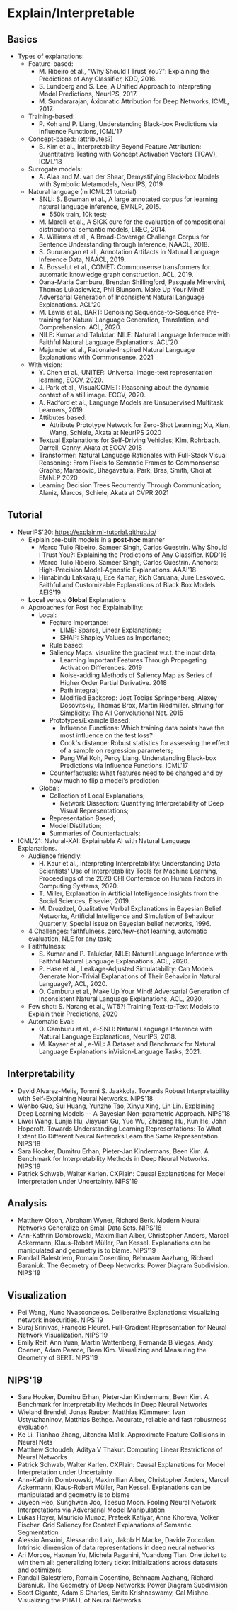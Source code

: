 # Explain/Interpretable

## Basics
- Types of explanations:
	- Feature-based:
		- M. Ribeiro et al., "Why Should I Trust You?": Explaining the Predictions of Any Classifier, KDD, 2016.
		- S. Lundberg and S. Lee, A Unified Approach to Interpreting Model Predictions, NeurIPS, 2017.
		- M. Sundararajan, Axiomatic Attribution for Deep Networks, ICML, 2017.
	- Training-based:
		- P. Koh and P. Liang, Understanding Black-box Predictions via Influence Functions, ICML'17
	- Concept-based: (attributes?)
		- B. Kim et al., Interpretability Beyond Feature Attribution: Quantitative Testing with Concept Activation Vectors (TCAV), ICML'18
	- Surrogate models:
		- A. Alaa and M. van der Shaar, Demystifying Black-box Models with Symbolic Metamodels, NeurIPS, 2019
	- Natural language (In ICML'21 tutorial)
		- SNLI: S. Bowman et al., A large annotated corpus for learning natural language inference, EMNLP, 2015.
			- 550k train, 10k test;
		- M. Marelli et al., A SICK cure for the evaluation of compositional distributional semantic models, LREC, 2014.
		- A. Williams et al., A Broad-Coverage Challenge Corpus for Sentence Understanding through Inference, NAACL, 2018.
		- S. Gururangan et al., Annotation Artifacts in Natural Language Inference Data, NAACL, 2019.
		- A. Bosselut et al., COMET: Commonsense transformers for automatic knowledge graph construction. ACL, 2019.
		- Oana-Maria Camburu, Brendan Shillingford, Pasquale Minervini, Thomas Lukasiewicz, Phil Blunsom. Make Up Your Mind! Adversarial Generation of Inconsistent Natural Language Explanations. ACL'20
		- M. Lewis et al., BART: Denoising Sequence-to-Sequence Pre-training for Natural Language Generation, Translation, and Comprehension. ACL, 2020.
		- NILE: Kumar and Talukdar. NILE: Natural Language Inference with Faithful Natural Language Explanations. ACL'20
		- Majumder et al., Rationale-Inspired Natural Language Explanations with Commonsense. 2021
	- With vision:
		- Y. Chen et al., UNITER: Universal image-text representation learning, ECCV, 2020.
		- J. Park et al., VisualCOMET: Reasoning about the dynamic context of a still image. ECCV, 2020.
		- A. Radford et al., Language Models are Unsupervised Multitask Learners, 2019.
		- Attibutes based:
			- Attribute Prototype Network for Zero-Shot Learning; Xu, Xian, Wang, Schiele, Akata at NeurIPS 2020
		- Textual Explanations for Self-Driving Vehicles; Kim, Rohrbach, Darrell, Canny, Akata at ECCV 2018
		- Transformer: Natural Language Rationales with Full-Stack Visual Reasoning: From Pixels to Semantic Frames to Commonsense Graphs; Marasovic, Bhagavatula, Park, Bras, Smith, Choi at EMNLP 2020
		- Learning Decision Trees Recurrently Through Communication; Alaniz, Marcos, Schiele, Akata at CVPR 2021

## Tutorial
- NeurIPS'20: https://explainml-tutorial.github.io/
	- Explain pre-built models in a **post-hoc** manner
		- Marco Tulio Ribeiro, Sameer Singh, Carlos Guestrin. Why Should I Trust You?: Explaining the Predictions of Any Classifier. KDD'16
		- Marco Tulio Ribeiro, Sameer Singh, Carlos Guestrin. Anchors: High-Precision Model-Agnostic Explanations. AAAI'18
		- Himabindu Lakkaraju, Ece Kamar, Rich Caruana, Jure Leskovec. Faithful and Customizable Explanations of Black Box Models. AEIS'19
	- **Local** versus **Global** Explanations
	- Approaches for Post hoc Explainability:
		- Local:
			- Feature Importance:
				- LIME: Sparse, Linear Explanations;
				- SHAP: Shapley Values as Importance;
			- Rule based:
			- Saliency Maps: visualize the gradient w.r.t. the input data;
				- Learning Important Features Through Propagating Activation Differences. 2019
				- Noise-adding Methods of Saliency Map as Series of Higher Order Partial Derivative. 2018
				- Path integral;
				- Modified Backprop: Jost Tobias Springenberg, Alexey Dosovitskiy, Thomas Brox, Martin Riedmiller. Striving for Simplicity: The All Convolutional Net. 2015
			- Prototypes/Example Based;
				- Influence Functions: Which training data points have the most influence on the test loss?
				- Cook's distance: Robust statistics for assessing the effect of a sample on regression parameters;
				- Pang Wei Koh, Percy Liang. Understanding Black-box Predictions via Influence Functions. ICML'17
			- Counterfactuals: What features need to be changed and by how much to flip a model's prediction
		- Global:
			- Collection of Local Explanations;
				- Network Dissection: Quantifying Interpretability of Deep Visual Representations;
			- Representation Based;
			- Model Distillation;
			- Summaries of Counterfactuals;
- ICML'21: Natural-XAI: Explainable AI with Natural Language Explanations.
	- Audience friendly:
		- H. Kaur et al., Interpreting Interpretability: Understanding Data Scientists' Use of Interpretability Tools for Machine Learning, Proceedings of the 2020 CHI Conference on Human Factors in Computing Systems, 2020.
		- T. Miller, Explanation in Artificial Intelligence:Insights from the Social Sciences, Elsevier, 2019.
		- M. Druzdzel, Qualitative Verbal Explanations in Bayesian Belief Networks, Artificial Intelligence and Simulation of Behaviour Quarterly, Special issue on Bayesian belief networks, 1996.
	- 4 Challenges: faithfulness, zero/few-shot learning, automatic evaluation, NLE for any task;
	- Faithfulness:
		- S. Kumar and P. Talukdar, NILE: Natural Language Inference with Faithful Natural Language Explanations, ACL, 2020.
		- P. Hase et al., Leakage-Adjusted Simulatability: Can Models Generate Non-Trivial Explanations of Their Behavior in Natural Language?, ACL, 2020.
		- O. Camburu et al., Make Up Your Mind! Adversarial Generation of Inconsistent Natural Language Explanations, ACL, 2020.
	- Few shot: S. Narang et al., WT5?! Training Text-to-Text Models to Explain their Predictions, 2020
	- Automatic Eval:
		- O. Camburu et al., e-SNLI: Natural Language Inference with Natural Language Explanations, NeurIPS, 2018.
		- M. Kayser et al., e-ViL: A Dataset and Benchmark for Natural Language Explanations inVision-Language Tasks, 2021.

## Interpretability
- David Alvarez-Melis, Tommi S. Jaakkola. Towards Robust Interpretability with Self-Explaining Neural Networks. NIPS'18
- Wenbo Guo, Sui Huang, Yunzhe Tao, Xinyu Xing, Lin Lin. Explaining Deep Learning Models -- A Bayesian Non-parametric Approach. NIPS'18
- Liwei Wang, Lunjia Hu, Jiayuan Gu, Yue Wu, Zhiqiang Hu, Kun He, John Hopcroft. Towards Understanding Learning Representations: To What Extent Do Different Neural Networks Learn the Same Representation. NIPS'18
- Sara Hooker, Dumitru Erhan, Pieter-Jan Kindermans, Been Kim. A Benchmark for Interpretability Methods in Deep Neural Networks. NIPS'19
- Patrick Schwab, Walter Karlen. CXPlain: Causal Explanations for Model Interpretation under Uncertainty. NIPS'19

## Analysis
- Matthew Olson, Abraham Wyner, Richard Berk. Modern Neural Networks Generalize on Small Data Sets. NIPS'18
- Ann-Kathrin Dombrowski, Maximillian Alber, Christopher Anders, Marcel Ackermann, Klaus-Robert Müller, Pan Kessel. Explanations can be manipulated and geometry is to blame. NIPS'19
- Randall Balestriero, Romain Cosentino, Behnaam Aazhang, Richard Baraniuk. The Geometry of Deep Networks: Power Diagram Subdivision. NIPS'19

## Visualization
- Pei Wang, Nuno Nvasconcelos. Deliberative Explanations: visualizing network insecurities. NIPS'19
- Suraj Srinivas, François Fleuret. Full-Gradient Representation for Neural Network Visualization. NIPS'19
- Emily Reif, Ann Yuan, Martin Wattenberg, Fernanda B Viegas, Andy Coenen, Adam Pearce, Been Kim. Visualizing and Measuring the Geometry of BERT. NIPS'19

## NIPS'19
- Sara Hooker, Dumitru Erhan, Pieter-Jan Kindermans, Been Kim. A Benchmark for Interpretability Methods in Deep Neural Networks
- Wieland Brendel, Jonas Rauber, Matthias Kümmerer, Ivan Ustyuzhaninov, Matthias Bethge. Accurate, reliable and fast robustness evaluation
- Ke Li, Tianhao Zhang, Jitendra Malik. Approximate Feature Collisions in Neural Nets
- Matthew Sotoudeh, Aditya V Thakur. Computing Linear Restrictions of Neural Networks
- Patrick Schwab, Walter Karlen. CXPlain: Causal Explanations for Model Interpretation under Uncertainty
- Ann-Kathrin Dombrowski, Maximillian Alber, Christopher Anders, Marcel Ackermann, Klaus-Robert Müller, Pan Kessel. Explanations can be manipulated and geometry is to blame
- Juyeon Heo, Sunghwan Joo, Taesup Moon. Fooling Neural Network Interpretations via Adversarial Model Manipulation
- Lukas Hoyer, Mauricio Munoz, Prateek Katiyar, Anna Khoreva, Volker Fischer. Grid Saliency for Context Explanations of Semantic Segmentation
- Alessio Ansuini, Alessandro Laio, Jakob H Macke, Davide Zoccolan. Intrinsic dimension of data representations in deep neural networks
- Ari Morcos, Haonan Yu, Michela Paganini, Yuandong Tian. One ticket to win them all: generalizing lottery ticket initializations across datasets and optimizers
- Randall Balestriero, Romain Cosentino, Behnaam Aazhang, Richard Baraniuk. The Geometry of Deep Networks: Power Diagram Subdivision
- Scott Gigante, Adam S Charles, Smita Krishnaswamy, Gal Mishne. Visualizing the PHATE of Neural Networks

